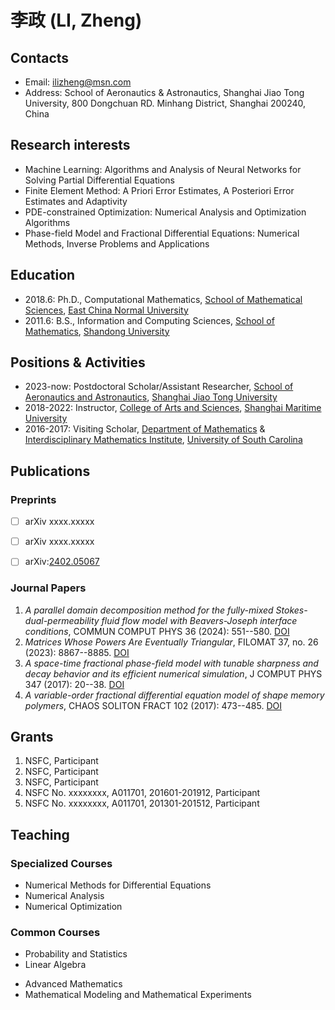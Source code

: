 # 李政 (LI, Zheng)

## Contacts
- Email: ilizheng@msn.com
- Address: School of Aeronautics & Astronautics, Shanghai Jiao Tong University, 800 Dongchuan RD. Minhang District, Shanghai 200240, China

## Research interests
- Machine Learning: Algorithms and Analysis of Neural Networks for Solving Partial Differential Equations
- Finite Element Method: A Priori Error Estimates, A Posteriori Error Estimates and Adaptivity
- PDE-constrained Optimization: Numerical Analysis and Optimization Algorithms
- Phase-field Model and Fractional Differential Equations: Numerical Methods, Inverse Problems and Applications

## Education
- 2018.6: Ph.D., Computational Mathematics, [School of Mathematical Sciences](https://math.ecnu.edu.cn/ "Math@ECNU"), [East China Normal University](https://www.ecnu.edu.cn/ "ECNU") <!--Thesis: Numerical Methods for Some Nonlocal and Nonlinear Problems, Supervisor: Prof. Danping Yang-->
- 2011.6: B.S., Information and Computing Sciences, [School of Mathematics](https://www.math.sdu.edu.cn/ "Math@SDU"), [Shandong University](https://www.sdu.edu.cn/ "SDU")

## Positions & Activities 
- 2023-now: Postdoctoral Scholar/Assistant Researcher, [School of Aeronautics and Astronautics](https://www.aero.sjtu.edu.cn/ "SAA"), [Shanghai Jiao Tong University](https://www.sjtu.edu.cn/ "SJTU") <!-- Project: Neural Networks for Solving Partial Differential Equations, Mentor: Associate Prof. Hui Xu -->
- 2018-2022: Instructor, [College of Arts and Sciences](wlxy.shmtu.edu.cn/ "CAS"), [Shanghai Maritime University](www.shmtu.edu.cn/ "SHMTU")
- 2016-2017: Visiting Scholar, [Department of Mathematics](http://math.sc.edu "Math") & [Interdisciplinary Mathematics Institute](https://sc.edu/study/colleges_schools/artsandsciences/mathematics/research/imi/index.php "Historic IMI"), [University of South Carolina](https://sc.edu "UofSC") <!-- Project: Numerical Analysis and Applications of Phase-field Model and Fractional Differential Equations, Supervisor: Prof. Hong Wang-->

## Publications
### Preprints
- [ ] arXiv xxxx.xxxxx
- [ ] arXiv xxxx.xxxxx
- [ ] arXiv:[2402.05067](https://arxiv.org/abs/2402.05067)


### Journal Papers
1. _A parallel domain decomposition method for the fully-mixed Stokes-dual-permeability fluid flow model with Beavers-Joseph interface conditions_, COMMUN COMPUT PHYS 36 (2024): 551--580. [DOI](https://doi.org/10.4208/cicp.OA-2023-0258) <!-- CiteScore（Q1), JIF(Q1), JCI(Q1), 中科院SCI分区（大类三区，小类四区）, 中国数学会(T1) -->
3. _Matrices Whose Powers Are Eventually Triangular_, FILOMAT 37, no. 26 (2023): 8867--8885. [DOI](https://doi.org/10.2298/FIL2326867M) <!-- CiteScore（Q3), JIF(Q2), JCI(Q3), 中科院SCI分区（四区） -->
2. _A space-time fractional phase-field model with tunable sharpness and decay behavior and its efficient numerical simulation_, J COMPUT PHYS 347 (2017): 20--38. [DOI](https://doi.org/10.1016/j.jcp.2017.06.036)  <!-- CiteScore（Q1), JIF(Q1), JCI(Q1), 中科院SCI分区（大类二区，小类一区，Top）, 中国数学会(T1) -->
1. _A variable-order fractional differential equation model of shape memory polymers_, CHAOS SOLITON FRACT 102 (2017): 473--485. [DOI](https://doi.org/10.1016/j.chaos.2017.04.042) <!-- CiteScore（Q1), JIF(Q1), JCI(Q1), 中科院SCI分区（三区，2023一区） -->

## Grants
1. NSFC, Participant
4. NSFC, Participant
3. NSFC, Participant
2. NSFC No. xxxxxxxx, A011701, 201601-201912, Participant
1. NSFC No. xxxxxxxx, A011701, 201301-201512, Participant

## Teaching
### Specialized Courses
- Numerical Methods for Differential Equations
- Numerical Analysis
- Numerical Optimization
  
### Common Courses
* Probability and Statistics
* Linear Algebra
+ Advanced Mathematics
+ Mathematical Modeling and Mathematical Experiments
